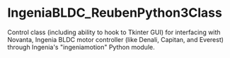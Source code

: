 # IngeniaBLDC_ReubenPython3Class
Control class (including ability to hook to Tkinter GUI) for interfacing with Novanta, Ingenia BLDC motor controller (like Denali, Capitan, and Everest) through Ingenia's "ingeniamotion" Python module.
